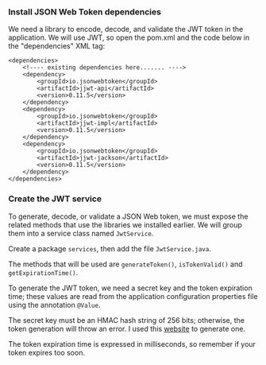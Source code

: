 ### Install JSON Web Token dependencies

We need a library to encode, decode, and validate the JWT token in the application. We will use JWT, so open the pom.xml and the code below in the "dependencies" XML tag:

    <dependencies>
        <!---- existing dependencies here....... ---->
        <dependency>
            <groupId>io.jsonwebtoken</groupId>
            <artifactId>jjwt-api</artifactId>
            <version>0.11.5</version>
        </dependency>
        <dependency>
            <groupId>io.jsonwebtoken</groupId>
            <artifactId>jjwt-impl</artifactId>
            <version>0.11.5</version>
        </dependency>
        <dependency>
            <groupId>io.jsonwebtoken</groupId>
            <artifactId>jjwt-jackson</artifactId>
            <version>0.11.5</version>
        </dependency>
    </dependencies>

### Create the JWT service

To generate, decode, or validate a JSON Web token, we must expose the related methods that use the libraries we installed earlier. We will group them into a service class named `JwtService`.

Create a package `services`, then add the file `JwtService.java`.

The methods that will be used are `generateToken()`, `isTokenValid()` and `getExpirationTime()`.

To generate the JWT token, we need a secret key and the token expiration time; these values are read from the application configuration properties file using the annotation `@Value`.

The secret key must be an HMAC hash string of 256 bits; otherwise, the token generation will throw an error. I used this [website](https://www.devglan.com/online-tools/hmac-sha256-online) to generate one.

The token expiration time is expressed in milliseconds, so remember if your token expires too soon.

